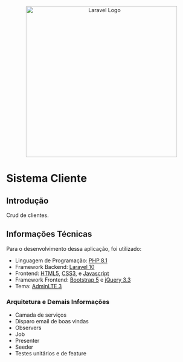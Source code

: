<p align="center"><a href="https://laravel.com" target="_blank"><img src="https://raw.githubusercontent.com/laravel/art/master/logo-lockup/5%20SVG/2%20CMYK/1%20Full%20Color/laravel-logolockup-cmyk-red.svg" width="400" alt="Laravel Logo"></a></p>

# Sistema Cliente

## Introdução

Crud de clientes.

## Informações Técnicas

Para o desenvolvimento dessa aplicação, foi utilizado:

- Linguagem de Programação: [PHP 8.1](https://www.php.net/releases/8.1/pt_BR.php)
- Framework Backend: [Laravel 10](https://laravel.com/docs/10.x)
- Frontend: [HTML5](https://www.w3schools.com/html/default.asp), [CSS3](https://www.w3schools.com/css/), e [Javascript](https://www.w3schools.com/js/)
- Framework Frontend: [Bootstrap 5](https://getbootstrap.com/docs/5.0/getting-started/introduction/) e [jQuery 3.3](\https://api.jquery.com/)
- Tema: [AdminLTE 3](https://adminlte.io/docs/3.2/)

### Arquitetura e Demais Informações

- Camada de serviços
- Disparo email de boas vindas
- Observers
- Job
- Presenter
- Seeder
- Testes unitários e de feature